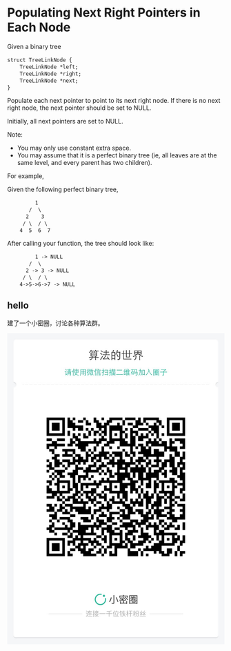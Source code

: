 # Populating Next Right Pointers in Each Node 


Given a binary tree  

```
struct TreeLinkNode {
    TreeLinkNode *left;
    TreeLinkNode *right;
    TreeLinkNode *next;
}
```

Populate each next pointer to point to its next right node. If there is no next right node, the next pointer should be set to NULL.  

Initially, all next pointers are set to NULL.  

Note:  

- You may only use constant extra space.  
- You may assume that it is a perfect binary tree (ie, all leaves are at the same level, and every parent has two children).  


For example,  

Given the following perfect binary tree,  


```
         1
       /  \
      2    3
     / \  / \
    4  5  6  7
```


After calling your function, the tree should look like:  


```
         1 -> NULL
       /  \
      2 -> 3 -> NULL
     / \  / \
    4->5->6->7 -> NULL
```







## hello

建了一个小密圈，讨论各种算法群。  

![小密圈](../../suanfa_xiaomiquan.jpg)

